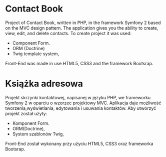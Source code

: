 Contact Book
===========

Project of Contact Book, written in PHP, in the framework Symfony 2 based on the MVC design pattern.
The application gives you the ability to create, view, edit, and delete contacts. To create project it was used:
- Component Form.
- ORM (Doctrine)
- Twig template system,

Front-End was made in use HTML5, CSS3 and the framework Bootsrap.


Książka adresowa
===========

Projekt skrzynki kontaktowej, napisanej w języku PHP, we frameworku Symfony 2 w oparciu o wzorzec projektowy MVC.
Aplikacja daje możliwość tworzenia,wyświetlania, edytowania i usuwania kontaktów. Aby utworzyć projekt został użyty:
- Komponent Form.
- ORM(Doctrine),
- System szablonów Twig,

Front-End został wykonany przy użyciu HTML5, CSS3 oraz frameworka Bootsrap.

